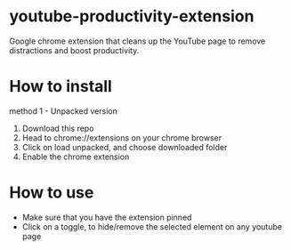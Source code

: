 # youtube-productivity-extension
Google chrome extension that cleans up the YouTube page to remove distractions and boost productivity. 

# How to install
method 1 - Unpacked version 
1. Download this repo
2. Head to chrome://extensions on your chrome browser
3. Click on load unpacked, and choose downloaded folder
4. Enable the chrome extension 

# How to use
- Make sure that you have the extension pinned
- Click on a toggle, to hide/remove the selected element on any youtube page
